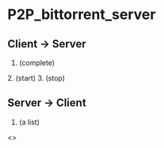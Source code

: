 # P2P_bittorrent_server  
## Client -> Server  
1. (complete)  
<event>  
<filename>  
<port>  
2. (start)  
<event>  
<filename>  
3. (stop)  
<event>  

## Server -> Client
1. (a list)
<ip>
<port>
<>